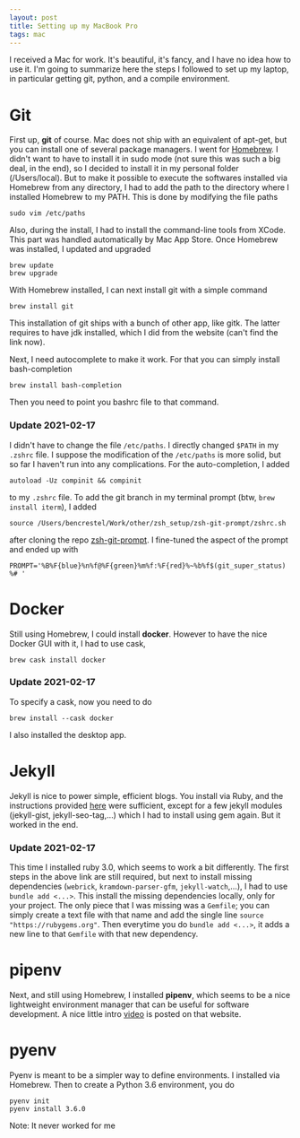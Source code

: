 ```yaml
---
layout: post
title: Setting up my MacBook Pro
tags: mac
---
```


I received a Mac for work. It's beautiful, it's fancy, and I have no idea how to use it. I'm going to summarize here the steps I followed to set up my laptop, in particular getting git, python, and a compile environment.

# Git
First up, **git** of course. Mac does not ship with an equivalent of apt-get, but you can install one of several package managers. I went for [Homebrew](https://docs.brew.sh/Installation). 
I didn't want to have to install it in sudo mode (not sure this was such a big deal, in the end), so I decided to install it in my personal folder (/Users/local). 
But to make it possible to execute the softwares installed via Homebrew from any directory, I had to add the path to the directory where I installed Homebrew to my PATH. 
This is done by modifying the file paths
```
sudo vim /etc/paths
```
Also, during the install, I had to install the command-line tools from XCode. This part was handled automatically by Mac App Store.
Once Homebrew was installed, I updated and upgraded
```
brew update
brew upgrade
```

With Homebrew installed, I can next install git with a simple command
```
brew install git
```
This installation of git ships with a bunch of other app, like gitk. The latter requires to have jdk installed, which I did from the website (can't find the link now).

Next, I need autocomplete to make it work. For that you can simply install bash-completion
```
brew install bash-completion
```
Then you need to point you bashrc file to that command. 

### Update 2021-02-17

I didn't have to change the file `/etc/paths`. I directly changed `$PATH` in my `.zshrc` file. I suppose the modification of the `/etc/paths` is more solid, but so far I haven't run into any complications.
For the auto-completion, I added
```
autoload -Uz compinit && compinit
```
to my `.zshrc` file.
To add the git branch in my terminal prompt (btw, `brew install iterm`), I added
```
source /Users/bencrestel/Work/other/zsh_setup/zsh-git-prompt/zshrc.sh
```
after cloning the repo [zsh-git-prompt](https://github.com/olivierverdier/zsh-git-prompt). I fine-tuned the aspect of the prompt and ended up with
```
PROMPT='%B%F{blue}%n%f@%F{green}%m%f:%F{red}%~%b%f$(git_super_status) %# '
```

# Docker
Still using Homebrew, I could install **docker**. However to have the nice Docker GUI with it, 
I had to use cask,
```
brew cask install docker
```

### Update 2021-02-17

To specify a cask, now you need to do
```
brew install --cask docker
```

I also installed the desktop app.


# Jekyll
Jekyll is nice to power simple, efficient blogs. You install via Ruby, and the instructions provided [here](https://jekyllrb.com/docs/installation/macos/) were sufficient, except for a few jekyll modules (jekyll-gist, jekyll-seo-tag,...) which I had to install using gem again. But it worked in the end.

### Update 2021-02-17

This time I installed ruby 3.0, which seems to work a bit differently. The first steps in the above link are still required, but next to install missing dependencies (`webrick`, `kramdown-parser-gfm`, `jekyll-watch`,...), I had to use `bundle add <...>`. This install the missing dependencies locally, only for your project. The only piece that I was missing was a `Gemfile`; you can simply create a text file with that name and add the single line `source "https://rubygems.org"`.
Then everytime you do `bundle add <...>`, it adds a new line to that `Gemfile` with that new dependency.

# pipenv
Next, and still using Homebrew, I installed **pipenv**, which seems to be a nice lightweight environment manager that can be useful for software development. A nice little intro [video](https://pipenv.readthedocs.io/en/latest/) is posted on that website.

# pyenv
Pyenv is meant to be a simpler way to define environments. I installed via Homebrew. Then to create a Python 3.6 environment, you do
```
pyenv init
pyenv install 3.6.0
```
Note: It never worked for me
